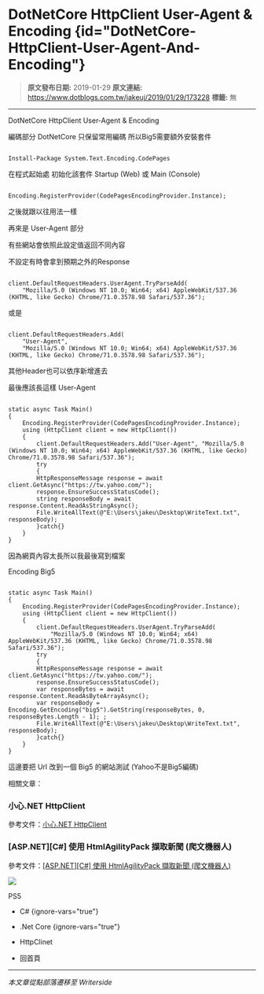 # DotNetCore HttpClient User-Agent &amp; Encoding {id="DotNetCore-HttpClient-User-Agent-And-Encoding"}

> **原文發布日期:** 2019-01-29
> **原文連結:** https://www.dotblogs.com.tw/jakeuj/2019/01/29/173228
> **標籤:** 無

---

DotNetCore HttpClient User-Agent & Encoding

編碼部分 DotNetCore 只保留常用編碼 所以Big5需要額外安裝套件

```

Install-Package System.Text.Encoding.CodePages
```

在程式起始處 初始化該套件 Startup (Web) 或 Main (Console)

```

Encoding.RegisterProvider(CodePagesEncodingProvider.Instance);
```

之後就跟以往用法一樣

再來是 User-Agent 部分

有些網站會依照此設定值返回不同內容

不設定有時會拿到預期之外的Response

```

client.DefaultRequestHeaders.UserAgent.TryParseAdd(
    "Mozilla/5.0 (Windows NT 10.0; Win64; x64) AppleWebKit/537.36 (KHTML, like Gecko) Chrome/71.0.3578.98 Safari/537.36");
```

或是

```

client.DefaultRequestHeaders.Add(
    "User-Agent",
    "Mozilla/5.0 (Windows NT 10.0; Win64; x64) AppleWebKit/537.36 (KHTML, like Gecko) Chrome/71.0.3578.98 Safari/537.36");
```

其他Header也可以依序新增進去

最後應該長這樣 User-Agent

```

static async Task Main()
{
    Encoding.RegisterProvider(CodePagesEncodingProvider.Instance);
    using (HttpClient client = new HttpClient())
    {
        client.DefaultRequestHeaders.Add("User-Agent", "Mozilla/5.0 (Windows NT 10.0; Win64; x64) AppleWebKit/537.36 (KHTML, like Gecko) Chrome/71.0.3578.98 Safari/537.36");
        try
        {
        HttpResponseMessage response = await client.GetAsync("https://tw.yahoo.com/");
        response.EnsureSuccessStatusCode();
        string responseBody = await response.Content.ReadAsStringAsync();
        File.WriteAllText(@"E:\Users\jakeu\Desktop\WriteText.txt", responseBody);
        }catch{}
    }
}
```

因為網頁內容太長所以我最後寫到檔案

Encoding Big5

```

static async Task Main()
{
    Encoding.RegisterProvider(CodePagesEncodingProvider.Instance);
    using (HttpClient client = new HttpClient())
    {
        client.DefaultRequestHeaders.UserAgent.TryParseAdd(
            "Mozilla/5.0 (Windows NT 10.0; Win64; x64) AppleWebKit/537.36 (KHTML, like Gecko) Chrome/71.0.3578.98 Safari/537.36");
        try
        {
        HttpResponseMessage response = await client.GetAsync("https://tw.yahoo.com/");
        response.EnsureSuccessStatusCode();
        var responseBytes = await response.Content.ReadAsByteArrayAsync();
        var responseBody = Encoding.GetEncoding("big5").GetString(responseBytes, 0, responseBytes.Length - 1); ;
        File.WriteAllText(@"E:\Users\jakeu\Desktop\WriteText.txt", responseBody);
        }catch{}
    }
}
```

這邊要把 Url 改到一個 Big5 的網站測試 (Yahoo不是Big5編碼)

相關文章：

### 小心.NET HttpClient

參考文件：[小心.NET HttpClient](https://dotblogs.com.tw/jakeuj/2019/01/25/httpclient)

### [ASP.NET][C#] 使用 HtmlAgilityPack 擷取新聞 (爬文機器人)

參考文件：[[ASP.NET][C#] 使用 HtmlAgilityPack 擷取新聞 (爬文機器人)](https://dotblogs.com.tw/jakeuj/2016/06/14/htmlagilitypack)

![](https://card.psnprofiles.com/1/jakeuj.png)

PS5

* C#
{ignore-vars="true"}
* .Net Core
{ignore-vars="true"}
* HttpClinet

* 回首頁

---

*本文章從點部落遷移至 Writerside*
